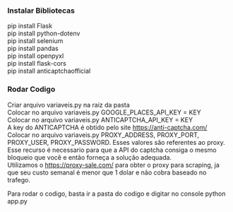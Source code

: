 ### Instalar Bibliotecas
pip install Flask<br>
pip install python-dotenv<br>
pip install selenium<br>
pip install pandas<br>
pip install openpyxl<br>
pip install flask-cors<br>
pip install anticaptchaofficial<br>


### Rodar Codigo
Criar arquivo variaveis.py na raiz da pasta<br>
Colocar no arquivo variaveis.py GOOGLE_PLACES_API_KEY = KEY<br>
Colocar no arquivo variaveis.py ANTICAPTCHA_API_KEY = KEY<br>
A key do ANTICAPTCHA é obtido pelo site https://anti-captcha.com/<br>
Colocar no arquivo variaveis.py PROXY_ADDRESS, PROXY_PORT, PROXY_USER, PROXY_PASSWORD. Esses valores são referentes ao proxy. Esse recurso é necessario para que a API do captcha consiga o mesmo bloqueio que você e então forneça a solução adequada.<br>
Utilizamos o https://proxy-sale.com/ para obter o proxy para scraping, ja que seu custo semanal é menor que 1 dolar e não cobra baseado no trafego.<br>

Para rodar o codigo, basta ir a pasta do codigo e digitar no console python app.py